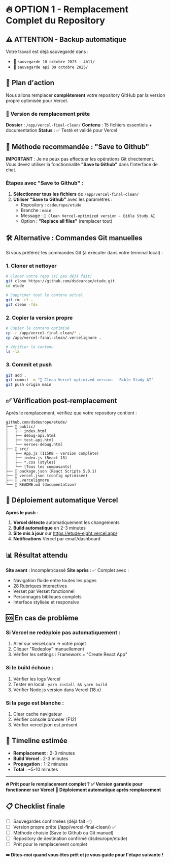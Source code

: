 # 🔥 OPTION 1 - Remplacement Complet du Repository

## ⚠️ ATTENTION - Backup automatique

Votre travail est déjà sauvegardé dans :
- 📂 `sauvegarde 10 octobre 2025 - 4h11/`
- 📂 `sauvegarde api 09 octobre 2025/`

## 🎯 Plan d'action

Nous allons remplacer **complètement** votre repository GitHub par la version propre optimisée pour Vercel.

### 📂 Version de remplacement prête

**Dossier** : `/app/vercel-final-clean/`
**Contenu** : 15 fichiers essentiels + documentation
**Status** : ✅ Testé et validé pour Vercel

## 🚀 Méthode recommandée : "Save to Github"

**IMPORTANT** : Je ne peux pas effectuer les opérations Git directement. Vous devez utiliser la fonctionnalité **"Save to Github"** dans l'interface de chat.

### Étapes avec "Save to Github" :

1. **Sélectionner tous les fichiers** de `/app/vercel-final-clean/`
2. **Utiliser "Save to Github"** avec les paramètres :
   - Repository : `dsdeurope/etude`
   - Branche : `main`
   - Message : `🚀 Clean Vercel-optimized version - Bible Study AI`
   - Option : **"Replace all files"** (remplacer tout)

## 🛠️ Alternative : Commandes Git manuelles

Si vous préférez les commandes Git (à exécuter dans votre terminal local) :

### 1. Cloner et nettoyer
```bash
# Cloner votre repo (si pas déjà fait)
git clone https://github.com/dsdeurope/etude.git
cd etude

# Supprimer tout le contenu actuel
git rm -rf .
git clean -fdx
```

### 2. Copier la version propre
```bash
# Copier le contenu optimisé
cp -r /app/vercel-final-clean/* .
cp /app/vercel-final-clean/.vercelignore .

# Vérifier le contenu
ls -la
```

### 3. Commit et push
```bash
git add .
git commit -m "🚀 Clean Vercel-optimized version - Bible Study AI"
git push origin main
```

## ✅ Vérification post-remplacement

Après le remplacement, vérifiez que votre repository contient :

```
github.com/dsdeurope/etude/
├── 📁 public/
│   ├── index.html
│   ├── debug-api.html
│   ├── test-api.html
│   └── verses-debug.html
├── 📁 src/
│   ├── App.js (115KB - version complète)
│   ├── index.js (React 18)
│   ├── *.css (styles)
│   └── [Tous les composants]
├── 📄 package.json (React Scripts 5.0.1)
├── 📄 vercel.json (config optimisée)
├── 📄 .vercelignore
└── 📄 README.md (documentation)
```

## 🚀 Déploiement automatique Vercel

**Après le push** :
1. **Vercel détecte** automatiquement les changements
2. **Build automatique** en 2-3 minutes
3. **Site mis à jour** sur https://etude-eight.vercel.app/
4. **Notifications** Vercel par email/dashboard

## 📊 Résultat attendu

**Site avant** : Incomplet/cassé
**Site après** : ✅ Complet avec :
- Navigation fluide entre toutes les pages
- 28 Rubriques interactives
- Verset par Verset fonctionnel  
- Personnages bibliques complets
- Interface stylisée et responsive

## 🆘 En cas de problème

### Si Vercel ne redéploie pas automatiquement :
1. Aller sur vercel.com → votre projet
2. Cliquer "Redeploy" manuellement
3. Vérifier les settings : Framework = "Create React App"

### Si le build échoue :
1. Vérifier les logs Vercel
2. Tester en local : `yarn install && yarn build`
3. Vérifier Node.js version dans Vercel (18.x)

### Si la page est blanche :
1. Clear cache navigateur
2. Vérifier console browser (F12)
3. Vérifier vercel.json est présent

## 🎯 Timeline estimée

- **Remplacement** : 2-3 minutes
- **Build Vercel** : 2-3 minutes  
- **Propagation** : 1-2 minutes
- **Total** : ~5-10 minutes

---

**🔥 Prêt pour le remplacement complet ?**
**✅ Version garantie pour fonctionner sur Vercel**
**🚀 Déploiement automatique après remplacement**

## 📋 Checklist finale

- [ ] Sauvegardes confirmées (déjà fait ✅)
- [ ] Version propre prête (/app/vercel-final-clean/) ✅
- [ ] Méthode choisie (Save to Github ou Git manuel)
- [ ] Repository de destination confirmé (dsdeurope/etude)
- [ ] Prêt pour le remplacement complet

**➡️ Dites-moi quand vous êtes prêt et je vous guide pour l'étape suivante !**